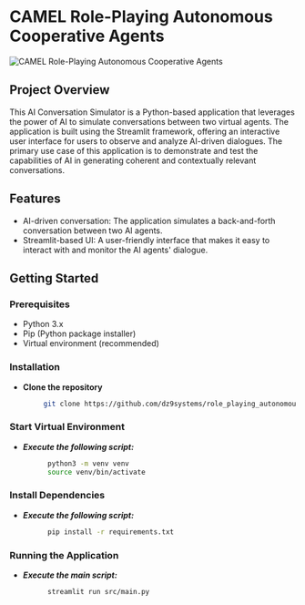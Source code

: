 # CAMEL Role-Playing Autonomous Cooperative Agents
![CAMEL Role-Playing Autonomous Cooperative Agents](https://github.com/dz9systems/role_playing_autonomous_agents/assets/77218260/f2719f0f-34fb-47e1-be63-3f781486dff0)


## Project Overview

This AI Conversation Simulator is a Python-based application that leverages the power of AI to simulate conversations between two virtual agents. The application is built using the Streamlit framework, offering an interactive user interface for users to observe and analyze AI-driven dialogues. The primary use case of this application is to demonstrate and test the capabilities of AI in generating coherent and contextually relevant conversations.

## Features

- AI-driven conversation: The application simulates a back-and-forth conversation between two AI agents.
- Streamlit-based UI: A user-friendly interface that makes it easy to interact with and monitor the AI agents' dialogue.

## Getting Started

### Prerequisites
- Python 3.x
- Pip (Python package installer)
- Virtual environment (recommended)

### Installation

- **Clone the repository**
   ```bash
        git clone https://github.com/dz9systems/role_playing_autonomous_agents.git

### Start Virtual Environment
- ***Execute the following script:***
  ```bash
        python3 -m venv venv
        source venv/bin/activate

### Install Dependencies
- ***Execute the following script:***
  ```bash
        pip install -r requirements.txt

###  Running the Application
- ***Execute the main script:***
  ```bash
        streamlit run src/main.py


